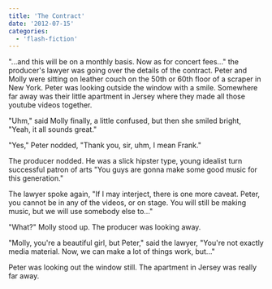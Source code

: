 ```yaml
---
title: 'The Contract'
date: '2012-07-15'
categories:
  - 'flash-fiction'
---
```


"...and this will be on a monthly basis. Now as for concert fees..." the
producer's lawyer was going over the details of the contract. Peter and Molly
were sitting on leather couch on the 50th or 60th floor of a scraper in New
York. Peter was looking outside the window with a smile. Somewhere far away was
their little apartment in Jersey where they made all those youtube videos
together.

<!-- truncate -->


"Uhm," said Molly finally, a little confused, but then she smiled bright, "Yeah,
it all sounds great."

"Yes," Peter nodded, "Thank you, sir, uhm, I mean Frank."

The producer nodded. He was a slick hipster type, young idealist turn successful
patron of arts "You guys are gonna make some good music for this generation."

The lawyer spoke again, "If I may interject, there is one more caveat. Peter,
you cannot be in any of the videos, or on stage. You will still be making music,
but we will use somebody else to..."

"What?" Molly stood up. The producer was looking away.

"Molly, you're a beautiful girl, but Peter," said the lawyer, "You're not
exactly media material. Now, we can make a lot of things work, but..."

Peter was looking out the window still. The apartment in Jersey was really far
away.
